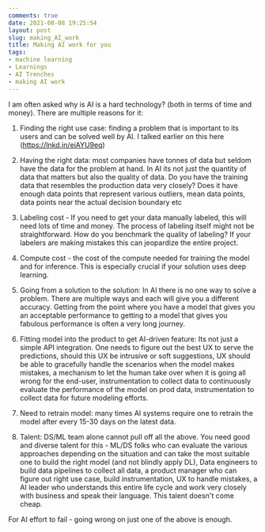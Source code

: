 ```yaml
---
comments: true
date: 2021-08-08 19:25:54
layout: post
slug: making_AI_work
title: Making AI work for you
tags:
- machine learning
- Learnings
- AI Trenches
- making AI work
---
```


I am often asked why is AI is a hard technology? (both in terms of time and money). There are multiple reasons for it: 

1) Finding the right use case: finding a problem that is important to its users and can be solved well by AI. I talked earlier on this here (https://lnkd.in/eiAYU9eq)

2) Having the right data: most companies have tonnes of data but seldom have the data for the problem at hand. In AI its not just the quantity of data that matters but also the quality of data. Do you have the training data that resembles the production data very closely? Does it have enough data points that represent various outliers, mean data points, data points near the actual decision boundary etc 

3) Labeling cost - If you need to get your data manually labeled, this will need lots of time and money. The process of labeling itself might not be straightforward. How do you benchmark the quality of labeling? If your labelers are making mistakes this can jeopardize the entire project.  

4) Compute cost - the cost of the compute needed for training the model and for inference. This is especially crucial if your solution uses deep learning. 

5) Going from a solution to the solution: In AI there is no one way to solve a problem. There are multiple ways and each will give you a different accuracy. Getting from the point where you have a model that gives you an acceptable performance to getting to a model that gives you fabulous performance is often a very long journey.

6) Fitting model into the product to get AI-driven feature: Its not just a simple API integration. One needs to figure out the best UX to serve the predictions, should this UX be intrusive or soft suggestions, UX should be able to gracefully handle the scenarios when the model makes mistakes, a mechanism to let the human take over when it is going all wrong for the end-user, instrumentation to collect data to continuously evaluate the performance of the model on prod data, instrumentation to collect data for future modeling efforts. 

7) Need to retrain model: many times AI systems require one to retrain the model after every 15-30 days on the latest data. 

8) Talent: DS/ML team alone cannot pull off all the above. You need good and diverse talent for this - ML/DS folks who can evaluate the various approaches depending on the situation and can take the most suitable one to build the right model (and not blindly apply DL), Data engineers to build data pipelines to collect all data, a product manager who can figure out right use case, build instrumentation, UX to handle mistakes, a AI leader who understands this entire life cycle and work very closely with business and speak their language. This talent doesn't come cheap.

For AI effort to fail - going wrong on just one of the above is enough. 
